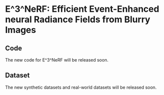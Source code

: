 # E^3^NeRF: Efficient Event-Enhanced neural Radiance Fields from Blurry Images
## Code
The new code for E^3^NeRF will be released soon.
## Dataset
The new synthetic datasets and real-world datasets will be released soon.
